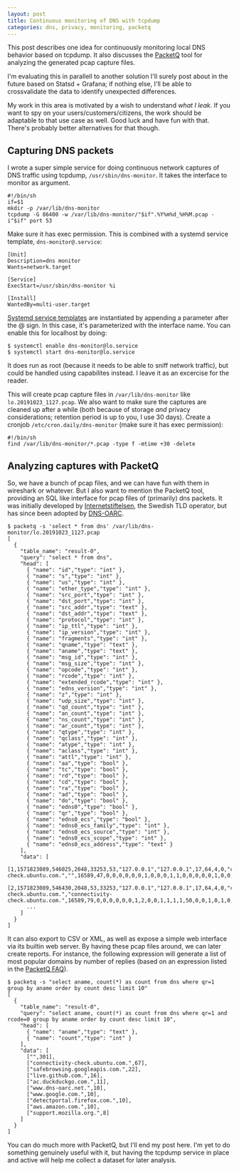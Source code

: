 ```yaml
---
layout: post
title: Continuous monitoring of DNS with tcpdump
categories: dns, privacy, monitoring, packetq
---
```

This post describes one idea for continuously monitoring local
DNS behavior based on tcpdump. It also discusses the
[PacketQ][packetq] tool for analyzing the generated pcap capture
files.

I'm evaluating this in parallell to another solution I'll surely
post about in the future based on Statsd + Grafana; if nothing
else, I'll be able to crossvalidate the data to identify
unexpected differences.

My work in this area is motivated by a wish to understand *what I
leak*. If you want to spy on your users/customers/citizens, the
work should be adaptable to that use case as well. Good luck and
have fun with that. There's probably better alternatives for that
though.

## Capturing DNS packets

I wrote a super simple service for doing continuous network
captures of DNS traffic using tcpdump, `/usr/sbin/dns-monitor`.
It takes the interface to monitor as argument.

```shell
#!/bin/sh
if=$1
mkdir -p /var/lib/dns-monitor
tcpdump -G 86400 -w /var/lib/dns-monitor/"$if".%Y%m%d_%H%M.pcap -i"$if" port 53
```

Make sure it has exec permission. This is combined with a systemd
service template, `dns-monitor@.service`:

```
[Unit]
Description=dns monitor
Wants=network.target

[Service]
ExecStart=/usr/sbin/dns-monitor %i

[Install]
WantedBy=multi-user.target
```

[Systemd service templates][systemd/unit] are instantiated by
appending a parameter after the @ sign. In this case, it's
parameterized with the interface name. You can enable this for
localhost by doing:

```
$ systemctl enable dns-monitor@lo.service
$ systemctl start dns-monitor@lo.service
```

It does run as root (because it needs to be able to sniff network
traffic), but could be handled using capabilites instead. I leave
it as an excercise for the reader.

This will create pcap capture files in `/var/lib/dns-monitor`
like `lo.20191023_1127.pcap`. We also want to make sure the
captures are cleaned up after a while (both because of storage
*and* privacy considerations; retention period is up to you, I
use 30 days). Create a cronjob `/etc/cron.daily/dns-monitor`
(make sure it has exec permission):

```shell
#!/bin/sh
find /var/lib/dns-monitor/*.pcap -type f -mtime +30 -delete
```

## Analyzing captures with PacketQ

So, we have a bunch of pcap files, and we can have fun with them
in wireshark or whatever. But I also want to mention the PacketQ
tool, providing an SQL like interface for pcap files of
(primarily) dns packets. It was initially developed by
[Internetstiftelsen][iis], the Swedish TLD operator, but has
since been adopted by [DNS-OARC][oarc/packetq].

```
$ packetq -s 'select * from dns' /var/lib/dns-monitor/lo.20191023_1127.pcap
[
  {
    "table_name": "result-0",
    "query": "select * from dns",
    "head": [
      { "name": "id","type": "int" },
      { "name": "s","type": "int" },
      { "name": "us","type": "int" },
      { "name": "ether_type","type": "int" },
      { "name": "src_port","type": "int" },
      { "name": "dst_port","type": "int" },
      { "name": "src_addr","type": "text" },
      { "name": "dst_addr","type": "text" },
      { "name": "protocol","type": "int" },
      { "name": "ip_ttl","type": "int" },
      { "name": "ip_version","type": "int" },
      { "name": "fragments","type": "int" },
      { "name": "qname","type": "text" },
      { "name": "aname","type": "text" },
      { "name": "msg_id","type": "int" },
      { "name": "msg_size","type": "int" },
      { "name": "opcode","type": "int" },
      { "name": "rcode","type": "int" },
      { "name": "extended_rcode","type": "int" },
      { "name": "edns_version","type": "int" },
      { "name": "z","type": "int" },
      { "name": "udp_size","type": "int" },
      { "name": "qd_count","type": "int" },
      { "name": "an_count","type": "int" },
      { "name": "ns_count","type": "int" },
      { "name": "ar_count","type": "int" },
      { "name": "qtype","type": "int" },
      { "name": "qclass","type": "int" },
      { "name": "atype","type": "int" },
      { "name": "aclass","type": "int" },
      { "name": "attl","type": "int" },
      { "name": "aa","type": "bool" },
      { "name": "tc","type": "bool" },
      { "name": "rd","type": "bool" },
      { "name": "cd","type": "bool" },
      { "name": "ra","type": "bool" },
      { "name": "ad","type": "bool" },
      { "name": "do","type": "bool" },
      { "name": "edns0","type": "bool" },
      { "name": "qr","type": "bool" },
      { "name": "edns0_ecs","type": "bool" },
      { "name": "edns0_ecs_family","type": "int" },
      { "name": "edns0_ecs_source","type": "int" },
      { "name": "edns0_ecs_scope","type": "int" },
      { "name": "edns0_ecs_address","type": "text" }
    ],
    "data": [
      [1,1571823089,546025,2048,33253,53,"127.0.0.1","127.0.0.1",17,64,4,0,"connectivity-check.ubuntu.com.","",16589,47,0,0,0,0,0,0,1,0,0,0,1,1,0,0,0,0,0,1,0,0,0,0,0,0,0,0,0,0,""],
      [2,1571823089,546430,2048,53,33253,"127.0.0.1","127.0.0.1",17,64,4,0,"connectivity-check.ubuntu.com.","connectivity-check.ubuntu.com.",16589,79,0,0,0,0,0,0,1,2,0,0,1,1,1,1,50,0,0,1,0,1,0,0,0,1,0,0,0,0,""],
      ...
    ]
  }
]
```

It can also export to CSV or XML, as well as expose a simple web
interface via its builtin web server. By having these pcap files
around, we can later create reports. For instance, the following
expression will generate a list of most popular domains by number
of replies (based on an expression listed in the [PacketQ
FAQ][packetq/faq]).

```
$ packetq -s "select aname, count(*) as count from dns where qr=1 group by aname order by count desc limit 10"
[
  {
    "table_name": "result-0",
    "query": "select aname, count(*) as count from dns where qr=1 and rcode=0 group by aname order by count desc limit 10",
    "head": [
      { "name": "aname","type": "text" },
      { "name": "count","type": "int" }
    ],
    "data": [
      ["",301],
      ["connectivity-check.ubuntu.com.",67],
      ["safebrowsing.googleapis.com.",22],
      ["live.github.com.",16],
      ["ac.duckduckgo.com.",11],
      ["www.dns-oarc.net.",10],
      ["www.google.com.",10],
      ["detectportal.firefox.com.",10],
      ["aws.amazon.com.",10],
      ["support.mozilla.org.",8]
    ]
  }
]
```

You can do much more with PacketQ, but I'll end my post here. I'm
yet to do something genuinely useful with it, but having the
tcpdump service in place and active will help me collect a
dataset for later analysis.

[packetq]: https://github.com/DNS-OARC/PacketQ
[oarc/packetq]: https://www.dns-oarc.net/tools/packetq
[packetq/faq]: https://github.com/DNS-OARC/PacketQ/blob/master/FAQ.md
[systemd/unit]: https://www.freedesktop.org/software/systemd/man/systemd.unit.html
[iis]: https://internetstiftelsen.se/
